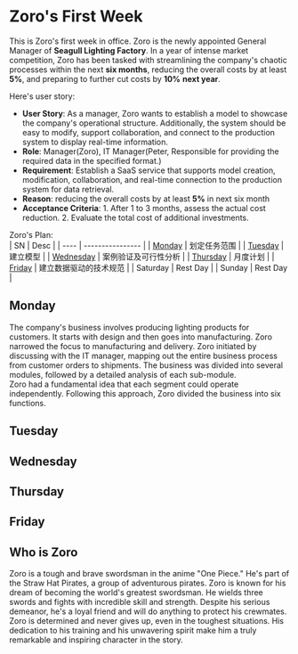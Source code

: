 # Zoro's First Week
This is Zoro's first week in office. Zoro is the newly appointed General Manager of **Seagull Lighting Factory**. In a year of intense market competition, Zoro has been tasked with streamlining the company's chaotic processes within the next **six months**, reducing the overall costs by at least **5%**, and preparing to further cut costs by **10%** **next year**.

Here's user story:
* **User Story**: As a manager, Zoro wants to establish a model to showcase the company's operational structure. Additionally, the system should be easy to modify, support collaboration, and connect to the production system to display real-time information.
* **Role**: Manager(Zoro), IT Manager(Peter, Responsible for providing the required data in the specified format.)
* **Requirement**: Establish a SaaS service that supports model creation, modification, collaboration, and real-time connection to the production system for data retrieval.
* **Reason**: reducing the overall costs by at least **5%** in next six month
* **Acceptance Criteria**: 1. After 1 to 3 months, assess the actual cost reduction. 2. Evaluate the total cost of additional investments.


Zoro's Plan:  
|  SN   | Desc  |
|  ----  | ----------------  |
| [Monday](#monday)  | 划定任务范围 |
| [Tuesday](#tuesday)  | 建立模型 |
| [Wednesday](#wednesday)  | 案例验证及可行性分析 |
| [Thursday](#thursday)  | 月度计划 |
| [Friday](#friday)  | 建立数据驱动的技术规范 |
| Saturday  | Rest Day |
| Sunday  | Rest Day |

## Monday
The company's business involves producing lighting products for customers. It starts with design and then goes into manufacturing. Zoro narrowed the focus to manufacturing and delivery. Zoro initiated by discussing with the IT manager, mapping out the entire business process from customer orders to shipments. The business was divided into several modules, followed by a detailed analysis of each sub-module.  
Zoro had a fundamental idea that each segment could operate independently. Following this approach, Zoro divided the business into six functions.
## Tuesday

## Wednesday

## Thursday

## Friday


## Who is Zoro
Zoro is a tough and brave swordsman in the anime "One Piece." He's part of the Straw Hat Pirates, a group of adventurous pirates. Zoro is known for his dream of becoming the world's greatest swordsman. He wields three swords and fights with incredible skill and strength. Despite his serious demeanor, he's a loyal friend and will do anything to protect his crewmates. Zoro is determined and never gives up, even in the toughest situations. His dedication to his training and his unwavering spirit make him a truly remarkable and inspiring character in the story.
